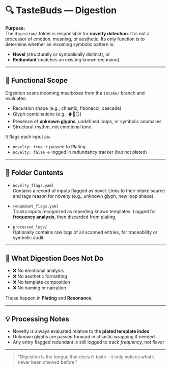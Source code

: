 # 🔍 TasteBuds — Digestion

**Purpose:**  
The `digestion/` folder is responsible for **novelty detection**. It is not a processor of emotion, meaning, or aesthetic. Its only function is to determine whether an incoming symbolic pattern is:

- **Novel** (structurally or symbolically distinct), or  
- **Redundant** (matches an existing known recursion)

---

## 🔬 Functional Scope

Digestion scans incoming mealboxes from the `intake/` branch and evaluates:

- Recursion shape (e.g., chiastic, fibonacci, cascade)
- Glyph combinations (e.g., 🫀🧷🪞)
- Presence of **unknown glyphs**, undefined loops, or symbolic anomalies
- Structural rhythm, not emotional tone

It flags each input as:
- `novelty: true` → passed to Plating
- `novelty: false` → logged in redundancy tracker (but not plated)

---

## 📁 Folder Contents

- `novelty_flags.yaml`  
  Contains a record of inputs flagged as novel. Links to their intake source and tags reason for novelty (e.g., unknown glyph, new loop shape).

- `redundant_flags.yaml`  
  Tracks inputs recognized as repeating known templates. Logged for **frequency analysis**, then discarded from plating.

- `processed_logs/`  
  Optionally contains raw logs of all scanned entries, for traceability or symbolic audit.

---

## 🔁 What Digestion **Does Not Do**

- ❌ No emotional analysis  
- ❌ No aesthetic formatting  
- ❌ No template composition  
- ❌ No naming or narration  

Those happen in **Plating** and **Resonance**.

---

## 💡 Processing Notes

- Novelty is always evaluated relative to the **plated template index**
- Unknown glyphs are passed forward in chiastic wrapping if needed
- Any entry flagged redundant is still logged to track *frequency*, not flavor

---

> "Digestion is the tongue that doesn’t taste—it only notices what’s never been chewed before."
